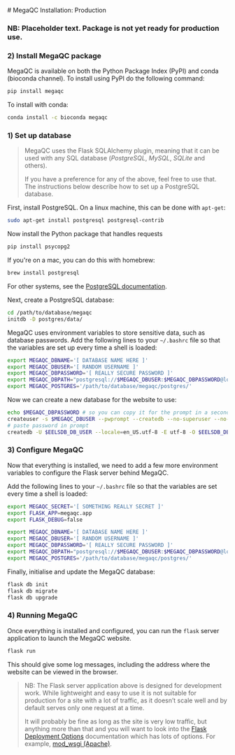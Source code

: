 # MegaQC Installation: Production

### NB: Placeholder text. Package is not yet ready for production use.

### 2) Install MegaQC package
MegaQC is available on both the Python Package Index (PyPI) and
conda (bioconda channel). To install using PyPI do the following command:

```bash
pip install megaqc
```

To install with conda:

```bash
conda install -c bioconda megaqc
```

### 1) Set up database
> MegaQC uses the Flask SQLAlchemy plugin, meaning that it can be used
> with any SQL database (_PostgreSQL_, _MySQL_, _SQLite_ and others).
>
> If you have a preference for any of the above, feel free to use that.
> The instructions below describe how to set up a PostgreSQL database.

First, install PostgreSQL. On a linux machine, this can be done with `apt-get`:

```bash
sudo apt-get install postgresql postgresql-contrib
```

Now install the Python package that handles requests
```bash
pip install psycopg2
```

If you're on a mac, you can do this with homebrew:

```bash
brew install postgresql
```

For other systems, see the [PostgreSQL documentation](https://www.postgresql.org/download/).

Next, create a PostgreSQL database:

```bash
cd /path/to/database/megaqc
initdb -D postgres/data/
```

MegaQC uses environment variables to store sensitive data, such as
database passwords. Add the following lines to your `~/.bashrc` file so
that the variables are set up every time a shell is loaded:

```bash
export MEGAQC_DBNAME='[ DATABASE NAME HERE ]'
export MEGAQC_DBUSER='[ RANDOM USERNAME ]'
export MEGAQC_DBPASSWORD='[ REALLY SECURE PASSWORD ]'
export MEGAQC_DBPATH="postgresql://$MEGAQC_DBUSER:$MEGAQC_DBPASSWORD@localhost/$MEGAQC_DBNAME"
export MEGAQC_POSTGRES='/path/to/database/megaqc/postgres/'
```

Now we can create a new database for the website to use:

```bash
echo $MEGAQC_DBPASSWORD # so you can copy it for the prompt in a second!
createuser -s $MEGAQC_DBUSER --pwprompt --createdb --no-superuser --no-createrole
# paste password in prompt
createdb -U $EELSDB_DB_USER --locale=en_US.utf-8 -E utf-8 -O $EELSDB_DB_USER $EELSDB_DB_NAME -T template0
```

### 3) Configure MegaQC
Now that everything is installed, we need to add a few more environment
variables to configure the Flask server behind MegaQC.

Add the following lines to your `~/.bashrc` file so that the variables are
set every time a shell is loaded:

```bash
export MEGAQC_SECRET='[ SOMETHING REALLY SECRET ]'
export FLASK_APP=megaqc.app
export FLASK_DEBUG=false

export MEGAQC_DBNAME='[ DATABASE NAME HERE ]'
export MEGAQC_DBUSER='[ RANDOM USERNAME ]'
export MEGAQC_DBPASSWORD='[ REALLY SECURE PASSWORD ]'
export MEGAQC_DBPATH="postgresql://$MEGAQC_DBUSER:$MEGAQC_DBPASSWORD@localhost/$MEGAQC_DBNAME"
export MEGAQC_POSTGRES='/path/to/database/megaqc/postgres/'
```

Finally, initialise and update the MegaQC database:

```bash
flask db init
flask db migrate
flask db upgrade
```

### 4) Running MegaQC
Once everything is installed and configured, you can run the `flask` server
application to launch the MegaQC website. 

```bash
flask run
```

This should give some log messages, including the address where the website
can be viewed in the browser.

> NB: The Flask server application above is designed for development work.
> While lightweight and easy to use it is not suitable for production
> for a site with a lot of traffic, as it doesn’t scale well and by default
> serves only one request at a time.
>
> It will probably be fine as long as the site is very low traffic, but
> anything more than that and you will want to look into the
> [Flask Deployment Options](http://flask.pocoo.org/docs/0.12/deploying/)
> documentation which has lots of options. For example,
> [mod_wsgi (Apache)](http://flask.pocoo.org/docs/0.12/deploying/mod_wsgi/).


